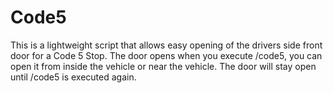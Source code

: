 # Code5
 This is a lightweight script that allows easy opening of the drivers side front door for a Code 5 Stop.
 The door opens when you execute /code5, you can open it from inside the vehicle or near the vehicle.
 The door will stay open until /code5 is executed again.
